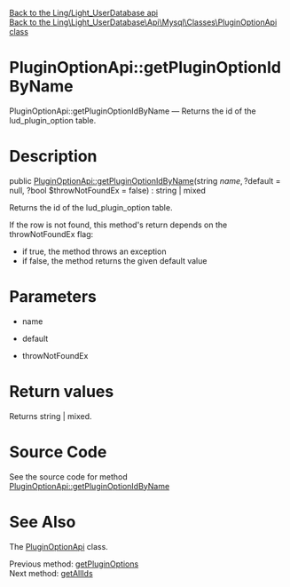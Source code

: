 [Back to the Ling/Light_UserDatabase api](https://github.com/lingtalfi/Light_UserDatabase/blob/master/doc/api/Ling/Light_UserDatabase.md)<br>
[Back to the Ling\Light_UserDatabase\Api\Mysql\Classes\PluginOptionApi class](https://github.com/lingtalfi/Light_UserDatabase/blob/master/doc/api/Ling/Light_UserDatabase/Api/Mysql/Classes/PluginOptionApi.md)


PluginOptionApi::getPluginOptionIdByName
================



PluginOptionApi::getPluginOptionIdByName — Returns the id of the lud_plugin_option table.




Description
================


public [PluginOptionApi::getPluginOptionIdByName](https://github.com/lingtalfi/Light_UserDatabase/blob/master/doc/api/Ling/Light_UserDatabase/Api/Mysql/Classes/PluginOptionApi/getPluginOptionIdByName.md)(string $name, ?$default = null, ?bool $throwNotFoundEx = false) : string | mixed




Returns the id of the lud_plugin_option table.

If the row is not found, this method's return depends on the throwNotFoundEx flag:
- if true, the method throws an exception
- if false, the method returns the given default value




Parameters
================


- name

    

- default

    

- throwNotFoundEx

    


Return values
================

Returns string | mixed.








Source Code
===========
See the source code for method [PluginOptionApi::getPluginOptionIdByName](https://github.com/lingtalfi/Light_UserDatabase/blob/master/Api/Mysql/Classes/PluginOptionApi.php#L155-L170)


See Also
================

The [PluginOptionApi](https://github.com/lingtalfi/Light_UserDatabase/blob/master/doc/api/Ling/Light_UserDatabase/Api/Mysql/Classes/PluginOptionApi.md) class.

Previous method: [getPluginOptions](https://github.com/lingtalfi/Light_UserDatabase/blob/master/doc/api/Ling/Light_UserDatabase/Api/Mysql/Classes/PluginOptionApi/getPluginOptions.md)<br>Next method: [getAllIds](https://github.com/lingtalfi/Light_UserDatabase/blob/master/doc/api/Ling/Light_UserDatabase/Api/Mysql/Classes/PluginOptionApi/getAllIds.md)<br>

